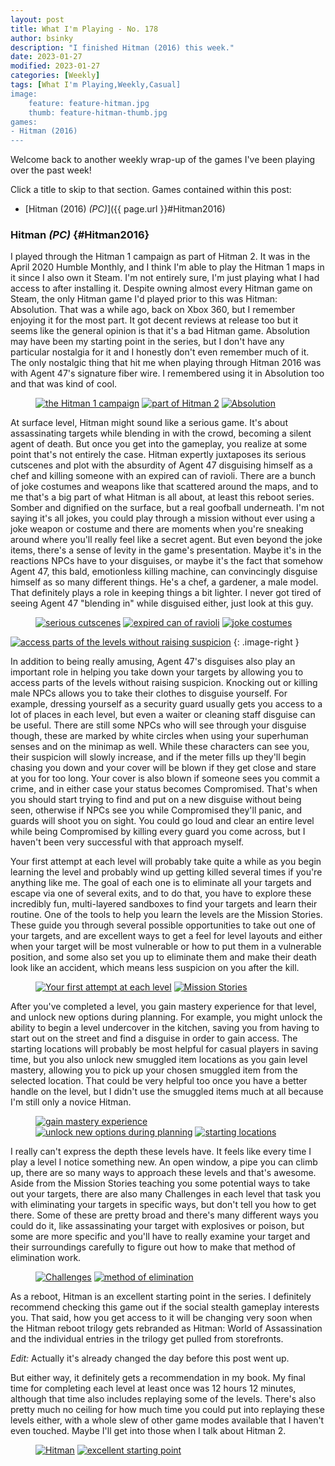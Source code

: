 ```yaml
---
layout: post
title: What I'm Playing - No. 178
author: bsinky
description: "I finished Hitman (2016) this week."
date: 2023-01-27
modified: 2023-01-27
categories: [Weekly]
tags: [What I'm Playing,Weekly,Casual]
image:
    feature: feature-hitman.jpg
    thumb: feature-hitman-thumb.jpg
games:
- Hitman (2016)
---
```


Welcome back to another weekly wrap-up of the games I've been playing over the
past week!

Click a title to skip to that section. Games contained within this post:

 - [Hitman (2016) *(PC)*]({{ page.url }}#Hitman2016)

<!--more-->

### Hitman *(PC)*    {#Hitman2016}

I played through the Hitman 1 campaign as part of Hitman 2. It was in the April
2020 Humble Monthly, and I think I'm able to play the Hitman 1 maps in it since
I also own it Steam. I'm not entirely sure, I'm just playing what I had access
to after installing it. Despite owning almost every Hitman game on Steam, the
only Hitman game I'd played prior to this was Hitman: Absolution. That was a
while ago, back on Xbox 360, but I remember enjoying it for the most part. It
got decent reviews at release too but it seems like the general opinion is that
it's a bad Hitman game. Absolution may have been my starting point in the
series, but I don't have any particular nostalgia for it and I honestly don't
even remember much of it. The only nostalgic thing that hit me when playing
through Hitman 2016 was with Agent 47's signature fiber wire. I remembered using
it in Absolution too and that was kind of cool.

<figure class="third">
    <a href="https://i.imgur.com/IG8a4lZ.jpg"><img src="https://i.imgur.com/IG8a4lZm.jpg" alt="the Hitman 1 campaign"/></a>
    <a href="https://i.imgur.com/XLNklZ2.jpg"><img src="https://i.imgur.com/XLNklZ2m.jpg" alt="part of Hitman 2"/></a>
    <a href="https://i.imgur.com/lp31uJO.jpg"><img src="https://i.imgur.com/lp31uJOm.jpg" alt="Absolution"/></a>
</figure>

At surface level, Hitman might sound like a serious game. It's about
assassinating targets while blending in with the crowd, becoming a silent agent
of death. But once you get into the gameplay, you realize at some point that's
not entirely the case. Hitman expertly juxtaposes its serious cutscenes and plot
with the absurdity of Agent 47 disguising himself as a chef and killing someone
with an expired can of ravioli. There are a bunch of joke costumes and weapons
like that scattered around the maps, and to me that's a big part of what Hitman
is all about, at least this reboot series. Somber and dignified on the surface,
but a real goofball underneath. I'm not saying it's all jokes, you could play
through a mission without ever using a joke weapon or costume and there are
moments when you're sneaking around where you'll really feel like a secret
agent. But even beyond the joke items, there's a sense of levity in the game's
presentation. Maybe it's in the reactions NPCs have to your disguises, or maybe
it's the fact that somehow Agent 47, this bald, emotionless killing machine, can
convincingly disguise himself as so many different things. He's a chef, a
gardener, a male model. That definitely plays a role in keeping things a bit
lighter. I never got tired of seeing Agent 47 "blending in" while disguised
either, just look at this guy.

<figure class="third">
    <a href="https://i.imgur.com/CtGabjS.jpg"><img src="https://i.imgur.com/CtGabjSm.jpg" alt="serious cutscenes"/></a>
    <a href="https://i.imgur.com/4lKc6KG.jpg"><img src="https://i.imgur.com/4lKc6KGm.jpg" alt="expired can of ravioli"/></a>
    <a href="https://i.imgur.com/Os8C1A1.jpg"><img src="https://i.imgur.com/Os8C1A1m.jpg" alt="joke costumes"/></a>
</figure>

[![access parts of the levels without raising suspicion](https://i.imgur.com/h7kg2Ckm.jpg)](https://i.imgur.com/h7kg2Ck.jpg)
{: .image-right }

In addition to being really amusing, Agent 47's disguises also play an important
role in helping you take down your targets by allowing you to access parts of
the levels without raising suspicion. Knocking out or killing male NPCs allows
you to take their clothes to disguise yourself. For example, dressing yourself
as a security guard usually gets you access to a lot of places in each level,
but even a waiter or cleaning staff disguise can be useful. There are still some
NPCs who will see through your disguise though, these are marked by white
circles when using your superhuman senses and on the minimap as well. While
these characters can see you, their suspicion will slowly increase, and if the
meter fills up they'll begin chasing you down and your cover will be blown if
they get close and stare at you for too long. Your cover is also blown if
someone sees you commit a crime, and in either case your status becomes
Compromised. That's when you should start trying to find and put on a new
disguise without being seen, otherwise if NPCs see you while Compromised they'll
panic, and guards will shoot you on sight. You could go loud and clear an entire
level while being Compromised by killing every guard you come across, but I
haven't been very successful with that approach myself.

Your first attempt at each level will probably take quite a while as you begin
learning the level and probably wind up getting killed several times if you're
anything like me. The goal of each one is to eliminate all your targets and
escape via one of several exits, and to do that, you have to explore these
incredibly fun, multi-layered sandboxes to find your targets and learn their
routine. One of the tools to help you learn the levels are the Mission Stories.
These guide you through several possible opportunities to take out one of your
targets, and are excellent ways to get a feel for level layouts and either when
your target will be most vulnerable or how to put them in a vulnerable position,
and some also set you up to eliminate them and make their death look like an
accident, which means less suspicion on you after the kill.

<figure class="half">
    <a href="https://i.imgur.com/CeesEN4.jpg"><img src="https://i.imgur.com/CeesEN4m.jpg" alt="Your first attempt at each level"/></a>
    <a href="https://i.imgur.com/qMJ3GyY.jpg"><img src="https://i.imgur.com/qMJ3GyYm.jpg" alt="Mission Stories"/></a>
</figure>

After you've completed a level, you gain mastery experience for that level, and
unlock new options during planning. For example, you might unlock the ability to
begin a level undercover in the kitchen, saving you from having to start out on
the street and find a disguise in order to gain access. The starting locations
will probably be most helpful for casual players in saving time, but you also
unlock new smuggled item locations as you gain level mastery, allowing you to
pick up your chosen smuggled item from the selected location. That could be very
helpful too once you have a better handle on the level, but I didn't use the
smuggled items much at all because I'm still only a novice Hitman.

<figure class="third">
    <a href="https://i.imgur.com/T5EDsIR.jpg"><img src="https://i.imgur.com/T5EDsIRm.jpg" alt="gain mastery experience"/></a>
    <a href="https://i.imgur.com/zvj97ii.jpg"><img src="https://i.imgur.com/zvj97iim.jpg" alt="unlock new options during planning"/></a>
    <a href="https://i.imgur.com/xNGxYGA.jpg"><img src="https://i.imgur.com/xNGxYGAm.jpg" alt="starting locations"/></a>
</figure>

I really can't express the depth these levels have. It feels like every time I
play a level I notice something new. An open window, a pipe you can climb up,
there are so many ways to approach these levels and that's awesome. Aside from
the Mission Stories teaching you some potential ways to take out your targets,
there are also many Challenges in each level that task you with eliminating your
targets in specific ways, but don't tell you how to get there. Some of these are
pretty broad and there's many different ways you could do it, like assassinating
your target with explosives or poison, but some are more specific and you'll
have to really examine your target and their surroundings carefully to figure
out how to make that method of elimination work.

<figure class="half">
    <a href="https://i.imgur.com/LqMENIy.jpg"><img src="https://i.imgur.com/LqMENIym.jpg" alt="Challenges"/></a>
    <a href="https://i.imgur.com/P0OAjFi.jpg"><img src="https://i.imgur.com/P0OAjFim.jpg" alt="method of elimination"/></a>
</figure>

As a reboot, Hitman is an excellent starting point in the series. I definitely
recommend checking this game out if the social stealth gameplay interests you.
That said, how you get access to it will be changing very soon when the Hitman
reboot trilogy gets rebranded as Hitman: World of Assassination and the
individual entries in the trilogy get pulled from storefronts.

*Edit:* Actually it's already changed the day before this post went up.

But either way, it definitely gets a recommendation in my book. My final time
for completing each level at least once was 12 hours 12 minutes, although that
time also includes replaying some of the levels. There's also pretty much no
ceiling for how much time you could put into replaying these levels either, with
a whole slew of other game modes available that I haven't even touched. Maybe
I'll get into those when I talk about Hitman 2.

<figure class="half">
    <a href="https://i.imgur.com/clIopzv.jpg"><img src="https://i.imgur.com/clIopzvm.jpg" alt="Hitman"/></a>
    <a href="https://i.imgur.com/iYWL4XR.jpg"><img src="https://i.imgur.com/iYWL4XRm.jpg" alt="excellent starting point"/></a>
</figure>

